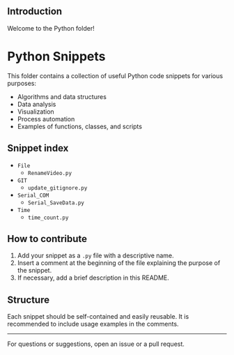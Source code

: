 ## Introduction

Welcome to the Python folder!

# Python Snippets

This folder contains a collection of useful Python code snippets for various purposes:

- Algorithms and data structures
- Data analysis
- Visualization
- Process automation
- Examples of functions, classes, and scripts

<!-- snippet-index:start -->
## Snippet index

- `File`
  - `RenameVideo.py`
- `GIT`
  - `update_gitignore.py`
- `Serial_COM`
  - `Serial_SaveData.py`
- `Time`
  - `time_count.py`
<!-- snippet-index:end -->

## How to contribute

1. Add your snippet as a `.py` file with a descriptive name.
2. Insert a comment at the beginning of the file explaining the purpose of the snippet.
3. If necessary, add a brief description in this README.

## Structure

Each snippet should be self-contained and easily reusable. It is recommended to include usage examples in the comments.

---

For questions or suggestions, open an issue or a pull request.
